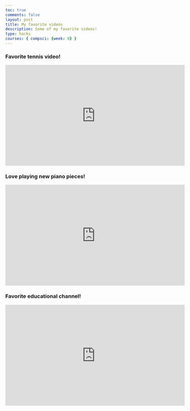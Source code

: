 ```yaml
---
toc: true
comments: false
layout: post
title: My favorite videos
description: Some of my favorite videos!
type: hacks
courses: { compsci: {week: 0} }
---
```



### Favorite tennis video!

<iframe width="560" height="315" src="https://www.youtube.com/embed/Bc588DD6xmI?si=QBCxDXF0S3RNl6HP" title="YouTube video player" frameborder="0" allow="accelerometer; autoplay; clipboard-write; encrypted-media; gyroscope; picture-in-picture; web-share" allowfullscreen></iframe>

### Love playing new piano pieces!

<iframe width="560" height="315" src="https://www.youtube.com/embed/l15PDRSTn7s?si=mCRIIP9MAJD6gc00" title="YouTube video player" frameborder="0" allow="accelerometer; autoplay; clipboard-write; encrypted-media; gyroscope; picture-in-picture; web-share" allowfullscreen></iframe>

### Favorite educational channel!

<iframe width="560" height="315" src="https://www.youtube.com/embed/tpIctyqH29Q?si=vtv7ipUjaJ56tOKI" title="YouTube video player" frameborder="0" allow="accelerometer; autoplay; clipboard-write; encrypted-media; gyroscope; picture-in-picture; web-share" allowfullscreen></iframe>
